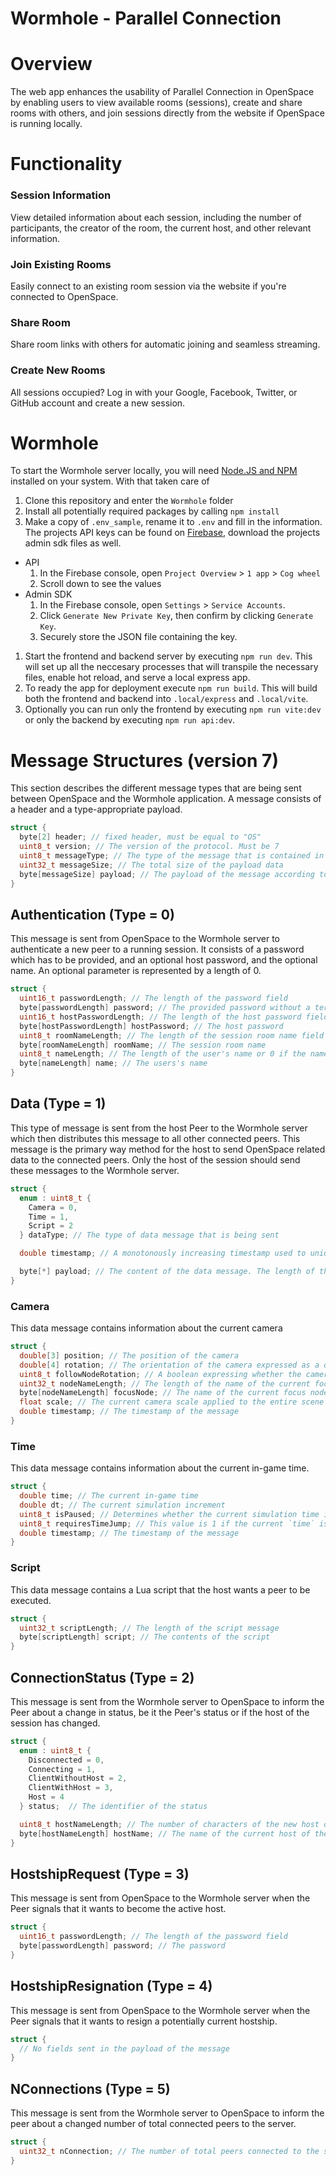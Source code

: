 # Wormhole - Parallel Connection
# Overview
The web app enhances the usability of Parallel Connection in OpenSpace by enabling users to view available rooms (sessions), create and share rooms with others, and join sessions directly from the website if OpenSpace is running locally.

# Functionality
### Session Information
View detailed information about each session, including the number of participants, the creator of the room, the current host, and other relevant information.

### Join Existing Rooms
Easily connect to an existing room session via the website if you're connected to OpenSpace.

### Share Room
Share room links with others for automatic joining and seamless streaming.

### Create New Rooms
All sessions occupied? Log in with your Google, Facebook, Twitter, or GitHub account and create a new session.

# Wormhole
To start the Wormhole server locally, you will need [Node.JS and NPM](https://nodejs.org) installed on your system. With that taken care of

1. Clone this repository and enter the `Wormhole` folder
1. Install all potentially required packages by calling `npm install`
1. Make a copy of `.env_sample`, rename it to `.env` and fill in the information. The projects API keys can be found on [Firebase](https://console.firebase.google.com/u/0/), download the projects admin sdk files as well.
  - API
    1. In the Firebase console, open `Project Overview` > `1 app` > `Cog wheel`
    1. Scroll down to see the values
  - Admin SDK
    1. In the Firebase console, open `Settings` > `Service Accounts`.
    1. Click `Generate New Private Key`, then confirm by clicking `Generate Key`.
    1. Securely store the JSON file containing the key.

1. Start the frontend and backend server by executing `npm run dev`. This will set up all the neccesary processes that will transpile the necessary files, enable hot reload, and serve a local express app.
1. To ready the app for deployment execute `npm run build`. This will build both the frontend and backend into `.local/express` and `.local/vite`.
1. Optionally you can run only the frontend by executing `npm run vite:dev` or only the backend by executing `npm run api:dev`.

# Message Structures (version 7)
This section describes the different message types that are being sent between OpenSpace and the Wormhole application. A message consists of a header and a type-appropriate payload.

```cpp
struct {
  byte[2] header; // fixed header, must be equal to "OS"
  uint8_t version; // The version of the protocol. Must be 7
  uint8_t messageType; // The type of the message that is contained in the payload
  uint32_t messageSize; // The total size of the payload data
  byte[messageSize] payload; // The payload of the message according to the messageType
}
```


## Authentication (Type = 0)
This message is sent from OpenSpace to the Wormhole server to authenticate a new peer to a running session. It consists of a password which has to be provided, and an optional host password, and the optional name. An optional parameter is represented by a length of 0.

```cpp
struct {
  uint16_t passwordLength; // The length of the password field
  byte[passwordLength] password; // The provided password without a terminating \0
  uint16_t hostPasswordLength; // The length of the host password field or 0 if the host password is omitted
  byte[hostPasswordLength] hostPassword; // The host password
  uint8_t roomNameLength; // The length of the session room name field
  byte[roomNameLength] roomName; // The session room name
  uint8_t nameLength; // The length of the user's name or 0 if the name is omitted
  byte[nameLength] name; // The users's name
}
```

## Data (Type = 1)
This type of message is sent from the host Peer to the Wormhole server which then distributes this message to all other connected peers. This message is the primary way method for the host to send OpenSpace related data to the connected peers. Only the host of the session should send these messages to the Wormhole server.

```cpp
struct {
  enum : uint8_t {
    Camera = 0,
    Time = 1,
    Script = 2
  } dataType; // The type of data message that is being sent

  double timestamp; // A monotonously increasing timestamp used to uniquely order the data messages on the receiving end

  byte[*] payload; // The content of the data message. The length of this payload is fixed for each of the `dataTypes` and described below
}
```

### Camera
This data message contains information about the current camera

```cpp
struct {
  double[3] position; // The position of the camera
  double[4] rotation; // The orientation of the camera expressed as a quaternion
  uint8_t followNodeRotation; // A boolean expressing whether the camera is following the rotation of the current focus node. Only values 0 and 1 are allowed
  uint32_t nodeNameLength; // The length of the name of the current focus node
  byte[nodeNameLength] focusNode; // The name of the current focus node
  float scale; // The current camera scale applied to the entire scene
  double timestamp; // The timestamp of the message
}
```

### Time
This data message contains information about the current in-game time.

```cpp
struct {
  double time; // The current in-game time
  double dt; // The current simulation increment
  uint8_t isPaused; // Determines whether the current simulation time is paused. Only values 0 and 1 are allowed
  uint8_t requiresTimeJump; // This value is 1 if the current `time` is far different from the `dt` + the `time` of the previous message. Otherwise it is 0
  double timestamp; // The timestamp of the message
}
```

### Script
This data message contains a Lua script that the host wants a peer to be executed.

```cpp
struct {
  uint32_t scriptLength; // The length of the script message
  byte[scriptLength] script; // The contents of the script
}
```

## ConnectionStatus (Type = 2)
This message is sent from the Wormhole server to OpenSpace to inform the Peer about a change in status, be it the Peer's status or if the host of the session has changed.

```cpp
struct {
  enum : uint8_t {
    Disconnected = 0,
    Connecting = 1,
    ClientWithoutHost = 2,
    ClientWithHost = 3,
    Host = 4
  } status;  // The identifier of the status

  uint8_t hostNameLength; // The number of characters of the new host or 0 if there is no host
  byte[hostNameLength] hostName; // The name of the current host of the session
}
```

## HostshipRequest (Type = 3)
This message is sent from OpenSpace to the Wormhole server when the Peer signals that it wants to become the active host.

```cpp
struct {
  uint16_t passwordLength; // The length of the password field
  byte[passwordLength] password; // The password
}
```

## HostshipResignation (Type = 4)
This message is sent from OpenSpace to the Wormhole server when the Peer signals that it wants to resign a potentially current hostship.

```cpp
struct {
  // No fields sent in the payload of the message
}
```

## NConnections (Type = 5)
This message is sent from the Wormhole server to OpenSpace to inform the peer about a changed number of total connected peers to the server.

```cpp
struct {
  uint32_t nConnection; // The number of total peers connected to the server
}
```
